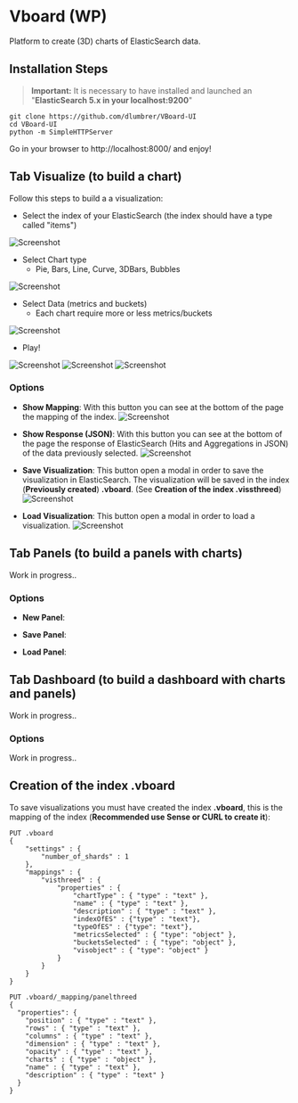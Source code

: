 # Vboard (WP)
Platform to create (3D) charts of ElasticSearch data.

## Installation Steps

> **Important:** It is necessary to have installed and launched an  "**ElasticSearch 5.x in your localhost:9200**"
```
git clone https://github.com/dlumbrer/VBoard-UI
cd VBoard-UI
python -m SimpleHTTPServer
```

Go in your browser to http://localhost:8000/ and enjoy!


## Tab Visualize (to build a chart)

Follow this steps to build a a visualization:

* Select the index of your ElasticSearch (the index should have a type called "items")

![Screenshot](images/selectindex.png)

* Select Chart type
  * Pie, Bars, Line, Curve, 3DBars, Bubbles

![Screenshot](images/selectvistype.png)

* Select Data (metrics and buckets)
  * Each chart require more or less metrics/buckets

![Screenshot](images/selectdata.png)

* Play!

![Screenshot](images/example1.png)
![Screenshot](images/example2.png)
![Screenshot](images/example3.png)


### Options

* **Show Mapping**: With this button you can see at the bottom of the page the mapping of the index.
![Screenshot](images/examplemapping.png)

* **Show Response (JSON)**: With this button you can see at the bottom of the page the response of ElasticSearch (Hits and Aggregations in JSON) of the data previously selected.
![Screenshot](images/exampleresponse.png)

* **Save Visualization**: This button open a modal in order to save the visualization in ElasticSearch. The visualization will be saved in the index (**Previously created**) **.vboard**. (See __Creation of the index .vissthreed__)
![Screenshot](images/examplesave.png)

* **Load Visualization**: This button open a modal in order to load a visualization.
![Screenshot](images/exampleload.png)


## Tab Panels (to build a panels with charts)

Work in progress..

### Options

* **New Panel**:

* **Save Panel**:

* **Load Panel**:


## Tab Dashboard (to build a dashboard with charts and panels)

Work in progress..

### Options

Work in progress..


## Creation of the index .vboard

To save visualizations you must have created the index **.vboard**, this is the mapping of the index (__Recommended use Sense or CURL to create it__):

```
PUT .vboard
{
    "settings" : {
        "number_of_shards" : 1
    },
    "mappings" : {
        "visthreed" : {
            "properties" : {
                "chartType" : { "type" : "text" },
                "name" : { "type" : "text" },
                "description" : { "type" : "text" },
                "indexOfES" : {"type" : "text"},
                "typeOfES" : {"type": "text"},
                "metricsSelected" : { "type": "object" },
                "bucketsSelected" : { "type": "object" },
                "visobject" : { "type": "object" }
            }
        }
    }
}

PUT .vboard/_mapping/panelthreed
{
  "properties": {
    "position" : { "type" : "text" },
    "rows" : { "type" : "text" },
    "columns" : { "type" : "text" },
    "dimension" : { "type" : "text" },
    "opacity" : { "type" : "text" },
    "charts" : { "type" : "object" },
    "name" : { "type" : "text" },
    "description" : { "type" : "text" }
  }
}
```
